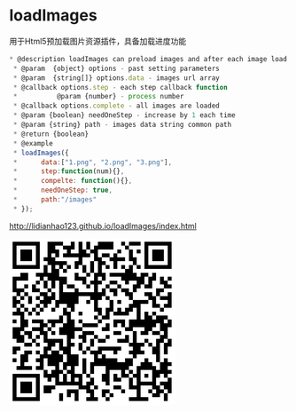 # loadImages
用于Html5预加载图片资源插件，具备加载进度功能

```javascript
* @description loadImages can preload images and after each image load completed can callback process
 * @param  {object} options - past setting parameters
 * @param  {string[]} options.data - images url array
 * @callback options.step - each step callback function
 *          @param {number} - process number
 * @callback options.complete - all images are loaded
 * @param {boolean} needOneStep - increase by 1 each time
 * @param {string} path - images data string common path
 * @return {boolean}
 * @example
 * loadImages({
 *      data:["1.png", "2.png", "3.png"],
 *      step:function(num){},
 *      compelte: function(){},
 *      needOneStep: true,
 *      path:"/images"
 * });
```

http://lidianhao123.github.io/loadImages/index.html

![二维码](images/qrcode.png "二维码")